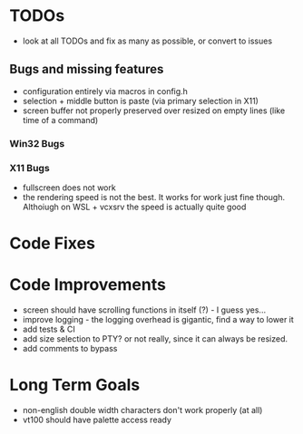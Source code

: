 ﻿# TODOs

- look at all TODOs and fix as many as possible, or convert to issues

## Bugs and missing features

- configuration entirely via macros in config.h
- selection + middle button is paste (via primary selection in X11)
- screen buffer not properly preserved over resized on empty lines (like time of a command)

### Win32 Bugs

### X11 Bugs

- fullscreen does not work
- the rendering speed is not the best. It works for work just fine though. Althoiugh on WSL + vcxsrv the speed is actually quite good

# Code Fixes

# Code Improvements 

- screen should have scrolling functions in itself (?) - I guess yes...
- improve logging - the logging overhead is gigantic, find a way to lower it
- add tests & CI
- add size selection to PTY? or not really, since it can always be resized. 
- add comments to bypass

# Long Term Goals

- non-english double width characters don't work properly (at all)
- vt100 should have palette access ready
